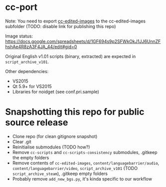 # cc-port

Note: You need to export [cc-edited-images](https://1drv.ms/f/s!Aop8Tvv_UOpypwPBpyOxnLLBH0gN) to the cc-edited-images subfolder (TODO: disable link for publishing this repo)

Image status: https://docs.google.com/spreadsheets/d/1GF694s9p2SFWkOkJ1JJ6UnnZFhshAe4R8zA3F4JA_44/edit#gid=0

Original English v1.01 scripts (binary, extracted) are expected in `script_archive_v101`.

Other dependencies:

- VS2015
- Qt 5.9+ for VS2015
- Libraries for noidget (see conf.pri.sample)

# Snapshotting this repo for public source release

- Clone repo (for clean gitignore snapshot)
- Clear .git
- Reinitialise submodules (TODO how?)
- Remove `cc-scripts` and `cc-scripts-consistency` submodules, .gitkeep the empty folders
- Remove contents of `cc-edited-images`, `content/languagebarrier/audio`, `content/languagebarrier/video`, `script_archive_v101` (TODO `script_archive_steam`), .gitkeep empty folders
- Probably remove `add_new_bgs.py`, it's kinda specific to our workflow
